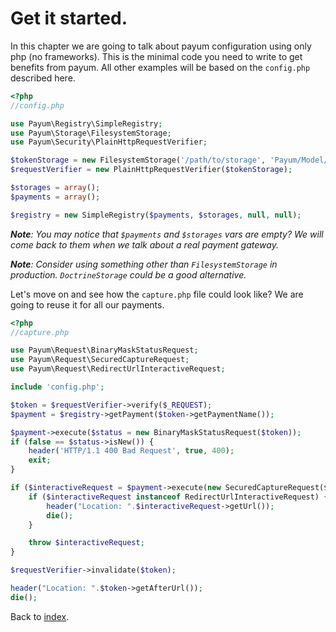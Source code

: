# Get it started.

In this chapter we are going to talk about payum configuration using only php (no frameworks).
This is the minimal code you need to write to get benefits from payum.
All other examples will be based on the `config.php` described here.

```php
<?php
//config.php

use Payum\Registry\SimpleRegistry;
use Payum\Storage\FilesystemStorage;
use Payum\Security\PlainHttpRequestVerifier;

$tokenStorage = new FilesystemStorage('/path/to/storage', 'Payum/Model/Token', 'hash');
$requestVerifier = new PlainHttpRequestVerifier($tokenStorage);

$storages = array();
$payments = array();

$registry = new SimpleRegistry($payments, $storages, null, null);
```

_**Note**: You may notice that `$payments` and `$storages` vars are empty? We will come back to them when we talk about a real payment gateway._

_**Note**: Consider using something other than `FilesystemStorage` in production. `DoctrineStorage` could be a good alternative._

Let's move on and see how the `capture.php` file could look like? We are going to reuse it for all our payments.

```php
<?php
//capture.php

use Payum\Request\BinaryMaskStatusRequest;
use Payum\Request\SecuredCaptureRequest;
use Payum\Request\RedirectUrlInteractiveRequest;

include 'config.php';

$token = $requestVerifier->verify($_REQUEST);
$payment = $registry->getPayment($token->getPaymentName());

$payment->execute($status = new BinaryMaskStatusRequest($token));
if (false == $status->isNew()) {
    header('HTTP/1.1 400 Bad Request', true, 400);
    exit;
}

if ($interactiveRequest = $payment->execute(new SecuredCaptureRequest($token), true)) {
    if ($interactiveRequest instanceof RedirectUrlInteractiveRequest) {
        header("Location: ".$interactiveRequest->getUrl());
        die();
    }

    throw $interactiveRequest;
}

$requestVerifier->invalidate($token);

header("Location: ".$token->getAfterUrl());
die();
```

Back to [index](index.md).
